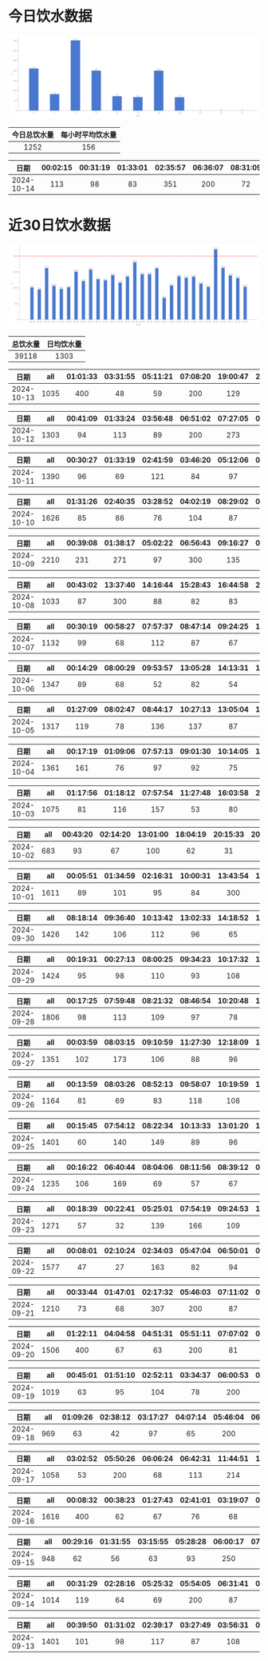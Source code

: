 # 今日饮水数据

<div align=center>
<img src="today.png" style="zoom: 100%;" />

| 今日总饮水量 | 每小时平均饮水量 |
| :----: | :----: |
| 1252 | 156 |
</div>

| 日期 | 00:02:15 | 00:31:19 | 01:33:01 | 02:35:57 | 06:36:07 | 08:31:09 | 09:12:30 | 18:26:54 | 20:35:50 |
| :----: | :----: | :----: | :----: | :----: | :----: | :----: | :----: | :----: | :----: |
| 2024-10-14 | 113 | 98 | 83 | 351 | 200 | 72 | 68 | 200 | 67 |

# 近30日饮水数据

<div align=center>
<img src="30.png"style="zoom: 100%;" />

| 总饮水量 | 日均饮水量 |
| :----: | :----: |
| 39118 | 1303 |
</div>

| 日期 | all | 01:01:33 | 03:31:55 | 05:11:21 | 07:08:20 | 19:00:47 | 21:06:08 | 22:47:49 |
| :----: | :----: | :----: | :----: | :----: | :----: | :----: | :----: | :----: |
| 2024-10-13 | 1035 | 400 | 48 | 59 | 200 | 129 | 103 | 96 |

| 日期 | all | 00:41:09 | 01:33:24 | 03:56:48 | 06:51:02 | 07:27:05 | 08:58:14 | 09:36:33 | 15:38:27 | 18:30:27 | 20:34:52 | 21:01:47 |
| :----: | :----: | :----: | :----: | :----: | :----: | :----: | :----: | :----: | :----: | :----: | :----: | :----: |
| 2024-10-12 | 1303 | 94 | 113 | 89 | 200 | 273 | 62 | 70 | 83 | 200 | 65 | 54 |

| 日期 | all | 00:30:27 | 01:33:19 | 02:41:59 | 03:46:20 | 05:12:06 | 06:21:49 | 07:17:53 | 07:48:17 | 17:03:42 | 22:30:59 |
| :----: | :----: | :----: | :----: | :----: | :----: | :----: | :----: | :----: | :----: | :----: | :----: |
| 2024-10-11 | 1390 | 96 | 69 | 121 | 84 | 97 | 74 | 300 | 264 | 86 | 199 |

| 日期 | all | 01:31:26 | 02:40:35 | 03:28:52 | 04:02:19 | 08:29:02 | 08:56:03 | 13:58:29 | 16:18:54 | 17:18:56 | 18:33:32 | 19:09:14 | 21:06:05 | 21:52:57 | 22:31:07 |
| :----: | :----: | :----: | :----: | :----: | :----: | :----: | :----: | :----: | :----: | :----: | :----: | :----: | :----: | :----: | :----: |
| 2024-10-10 | 1626 | 85 | 86 | 76 | 104 | 87 | 90 | 101 | 64 | 69 | 300 | 91 | 125 | 89 | 259 |

| 日期 | all | 00:39:08 | 01:38:17 | 05:02:22 | 06:56:43 | 09:16:27 | 09:45:11 | 13:00:30 | 18:30:28 | 19:39:53 | 20:35:57 | 21:12:14 | 22:56:01 |
| :----: | :----: | :----: | :----: | :----: | :----: | :----: | :----: | :----: | :----: | :----: | :----: | :----: | :----: |
| 2024-10-09 | 2210 | 231 | 271 | 97 | 300 | 135 | 76 | 107 | 300 | 117 | 89 | 87 | 400 |

| 日期 | all | 00:43:02 | 13:37:40 | 14:16:44 | 15:28:43 | 16:44:58 | 20:24:38 | 22:43:28 |
| :----: | :----: | :----: | :----: | :----: | :----: | :----: | :----: | :----: |
| 2024-10-08 | 1033 | 87 | 300 | 88 | 82 | 83 | 93 | 300 |

| 日期 | all | 00:30:19 | 00:58:27 | 07:57:37 | 08:47:14 | 09:24:25 | 14:14:44 | 14:39:36 | 15:02:00 | 16:59:43 | 17:30:41 | 18:41:13 | 21:58:58 | 23:42:46 |
| :----: | :----: | :----: | :----: | :----: | :----: | :----: | :----: | :----: | :----: | :----: | :----: | :----: | :----: | :----: |
| 2024-10-07 | 1132 | 99 | 68 | 112 | 87 | 67 | 101 | 63 | 108 | 93 | 88 | 82 | 102 | 62 |

| 日期 | all | 00:14:29 | 08:00:29 | 09:53:57 | 13:05:28 | 14:13:31 | 14:42:10 | 15:29:05 | 16:01:44 | 18:14:45 | 19:39:54 | 21:06:34 | 21:33:54 | 23:17:27 |
| :----: | :----: | :----: | :----: | :----: | :----: | :----: | :----: | :----: | :----: | :----: | :----: | :----: | :----: | :----: |
| 2024-10-06 | 1347 | 89 | 68 | 52 | 82 | 54 | 137 | 111 | 102 | 90 | 72 | 300 | 89 | 101 |

| 日期 | all | 01:27:09 | 08:02:47 | 08:44:17 | 10:27:13 | 13:05:04 | 14:16:55 | 15:52:28 | 17:01:10 | 17:29:05 | 17:54:48 | 18:48:16 | 19:21:50 | 22:07:50 | 22:49:31 |
| :----: | :----: | :----: | :----: | :----: | :----: | :----: | :----: | :----: | :----: | :----: | :----: | :----: | :----: | :----: | :----: |
| 2024-10-05 | 1317 | 119 | 78 | 136 | 137 | 87 | 96 | 18 | 68 | 135 | 87 | 102 | 83 | 85 | 86 |

| 日期 | all | 00:17:19 | 01:09:06 | 07:57:13 | 09:01:30 | 10:14:05 | 11:35:47 | 13:03:36 | 14:47:22 | 14:59:19 | 15:59:57 | 17:31:06 | 19:48:49 | 22:07:31 | 23:23:09 |
| :----: | :----: | :----: | :----: | :----: | :----: | :----: | :----: | :----: | :----: | :----: | :----: | :----: | :----: | :----: | :----: |
| 2024-10-04 | 1361 | 161 | 76 | 97 | 92 | 75 | 67 | 77 | 63 | 78 | 102 | 114 | 109 | 110 | 140 |

| 日期 | all | 01:17:56 | 01:18:12 | 07:57:54 | 11:27:48 | 16:03:58 | 20:51:31 | 21:29:54 | 21:59:21 | 23:09:41 |
| :----: | :----: | :----: | :----: | :----: | :----: | :----: | :----: | :----: | :----: | :----: |
| 2024-10-03 | 1075 | 81 | 116 | 157 | 53 | 80 | 300 | 121 | 68 | 99 |

| 日期 | all | 00:43:20 | 02:14:20 | 13:01:00 | 18:04:19 | 20:15:33 | 20:21:35 | 22:59:29 |
| :----: | :----: | :----: | :----: | :----: | :----: | :----: | :----: | :----: |
| 2024-10-02 | 683 | 93 | 67 | 100 | 62 | 31 | 30 | 300 |

| 日期 | all | 00:05:51 | 01:34:59 | 02:16:31 | 10:00:31 | 13:43:54 | 14:57:33 | 16:15:19 | 16:44:42 | 17:29:34 | 17:54:07 | 18:28:20 | 22:04:51 | 22:34:22 | 23:25:54 |
| :----: | :----: | :----: | :----: | :----: | :----: | :----: | :----: | :----: | :----: | :----: | :----: | :----: | :----: | :----: | :----: |
| 2024-10-01 | 1611 | 89 | 101 | 95 | 84 | 300 | 36 | 104 | 119 | 94 | 87 | 76 | 300 | 40 | 86 |

| 日期 | all | 08:18:14 | 09:36:40 | 10:13:42 | 13:02:33 | 14:18:52 | 15:00:42 | 15:52:28 | 16:58:17 | 17:37:13 | 19:25:18 | 20:11:32 | 21:39:20 | 23:15:38 |
| :----: | :----: | :----: | :----: | :----: | :----: | :----: | :----: | :----: | :----: | :----: | :----: | :----: | :----: | :----: |
| 2024-09-30 | 1426 | 142 | 106 | 112 | 96 | 65 | 102 | 87 | 73 | 96 | 85 | 67 | 300 | 95 |

| 日期 | all | 00:19:31 | 00:27:13 | 08:00:25 | 09:34:23 | 10:17:32 | 13:01:57 | 15:12:23 | 16:07:28 | 17:34:07 | 18:13:23 | 19:45:44 | 20:20:54 | 22:33:25 | 23:56:33 |
| :----: | :----: | :----: | :----: | :----: | :----: | :----: | :----: | :----: | :----: | :----: | :----: | :----: | :----: | :----: | :----: |
| 2024-09-29 | 1424 | 95 | 98 | 110 | 93 | 108 | 71 | 105 | 100 | 78 | 163 | 97 | 92 | 109 | 105 |

| 日期 | all | 00:17:25 | 07:59:48 | 08:21:32 | 08:46:54 | 10:20:48 | 10:55:24 | 13:03:02 | 14:02:17 | 16:36:18 | 17:31:26 | 18:47:39 | 18:59:09 | 19:05:43 | 19:37:07 | 19:59:39 | 21:34:15 | 22:29:59 |
| :----: | :----: | :----: | :----: | :----: | :----: | :----: | :----: | :----: | :----: | :----: | :----: | :----: | :----: | :----: | :----: | :----: | :----: | :----: |
| 2024-09-28 | 1806 | 98 | 113 | 109 | 97 | 78 | 97 | 64 | 92 | 95 | 102 | 98 | 74 | 117 | 82 | 101 | 300 | 89 |

| 日期 | all | 00:03:59 | 08:03:15 | 09:10:59 | 11:27:30 | 12:18:09 | 13:02:27 | 13:38:48 | 14:38:31 | 16:11:46 | 18:44:15 | 20:20:58 | 21:38:42 | 22:09:07 |
| :----: | :----: | :----: | :----: | :----: | :----: | :----: | :----: | :----: | :----: | :----: | :----: | :----: | :----: | :----: |
| 2024-09-27 | 1351 | 102 | 173 | 106 | 88 | 96 | 99 | 96 | 74 | 119 | 89 | 98 | 114 | 97 |

| 日期 | all | 00:13:59 | 08:03:26 | 08:52:13 | 09:58:07 | 10:19:59 | 13:02:19 | 13:34:20 | 15:11:48 | 17:00:45 | 17:31:59 | 20:11:21 | 21:33:57 | 21:56:19 |
| :----: | :----: | :----: | :----: | :----: | :----: | :----: | :----: | :----: | :----: | :----: | :----: | :----: | :----: | :----: |
| 2024-09-26 | 1164 | 81 | 69 | 83 | 118 | 108 | 78 | 63 | 34 | 118 | 95 | 106 | 101 | 110 |

| 日期 | all | 00:15:45 | 07:54:12 | 08:22:34 | 10:13:33 | 13:01:20 | 14:00:22 | 14:21:00 | 14:45:54 | 15:12:12 | 15:48:47 | 16:22:20 | 16:57:05 | 18:28:45 | 20:32:47 | 22:06:23 |
| :----: | :----: | :----: | :----: | :----: | :----: | :----: | :----: | :----: | :----: | :----: | :----: | :----: | :----: | :----: | :----: | :----: |
| 2024-09-25 | 1401 | 60 | 140 | 149 | 89 | 96 | 117 | 137 | 106 | 72 | 69 | 71 | 46 | 78 | 83 | 88 |

| 日期 | all | 00:16:22 | 06:40:44 | 08:04:06 | 08:11:56 | 08:39:12 | 09:57:28 | 12:39:54 | 13:09:31 | 14:03:44 | 15:18:41 | 18:00:31 | 21:44:17 | 22:14:25 |
| :----: | :----: | :----: | :----: | :----: | :----: | :----: | :----: | :----: | :----: | :----: | :----: | :----: | :----: | :----: |
| 2024-09-24 | 1235 | 106 | 169 | 69 | 57 | 67 | 101 | 114 | 102 | 63 | 104 | 83 | 98 | 102 |

| 日期 | all | 00:18:39 | 00:22:41 | 05:25:01 | 07:54:19 | 09:24:53 | 11:03:19 | 13:03:33 | 14:03:29 | 15:37:52 | 17:07:48 | 17:55:05 | 18:27:37 | 20:20:17 | 23:07:31 |
| :----: | :----: | :----: | :----: | :----: | :----: | :----: | :----: | :----: | :----: | :----: | :----: | :----: | :----: | :----: | :----: |
| 2024-09-23 | 1271 | 57 | 32 | 139 | 166 | 109 | 88 | 89 | 133 | 101 | 69 | 33 | 110 | 70 | 75 |

| 日期 | all | 00:08:01 | 02:10:24 | 02:34:03 | 05:47:04 | 06:50:01 | 07:23:57 | 08:39:38 | 14:58:40 | 17:13:42 | 17:48:00 | 20:40:31 | 21:28:46 | 22:50:08 |
| :----: | :----: | :----: | :----: | :----: | :----: | :----: | :----: | :----: | :----: | :----: | :----: | :----: | :----: | :----: |
| 2024-09-22 | 1577 | 47 | 27 | 163 | 82 | 94 | 73 | 250 | 84 | 79 | 250 | 200 | 118 | 110 |

| 日期 | all | 00:33:44 | 01:47:01 | 02:17:32 | 05:46:03 | 07:11:02 | 07:54:22 | 08:28:28 | 13:33:05 | 16:22:16 | 18:47:09 | 22:06:59 | 22:56:10 |
| :----: | :----: | :----: | :----: | :----: | :----: | :----: | :----: | :----: | :----: | :----: | :----: | :----: | :----: |
| 2024-09-21 | 1210 | 73 | 68 | 307 | 200 | 87 | 62 | 78 | 63 | 80 | 62 | 87 | 43 |

| 日期 | all | 01:22:11 | 04:04:58 | 04:51:31 | 05:51:11 | 07:07:02 | 07:53:36 | 09:28:23 | 14:40:19 | 18:59:46 | 20:43:35 | 23:42:02 |
| :----: | :----: | :----: | :----: | :----: | :----: | :----: | :----: | :----: | :----: | :----: | :----: | :----: |
| 2024-09-20 | 1506 | 400 | 67 | 63 | 200 | 81 | 57 | 49 | 62 | 61 | 66 | 400 |

| 日期 | all | 00:45:01 | 01:51:10 | 02:52:11 | 03:34:37 | 06:00:53 | 07:21:00 | 07:48:05 | 09:13:25 | 15:13:47 | 18:02:05 | 18:54:21 | 20:37:47 |
| :----: | :----: | :----: | :----: | :----: | :----: | :----: | :----: | :----: | :----: | :----: | :----: | :----: | :----: |
| 2024-09-19 | 1019 | 63 | 95 | 104 | 78 | 200 | 66 | 61 | 72 | 59 | 101 | 41 | 79 |

| 日期 | all | 01:09:26 | 02:38:12 | 03:17:27 | 04:07:14 | 05:46:04 | 06:45:36 | 08:50:55 | 14:17:35 | 17:07:10 | 18:02:27 | 19:32:25 | 21:36:53 | 22:44:01 |
| :----: | :----: | :----: | :----: | :----: | :----: | :----: | :----: | :----: | :----: | :----: | :----: | :----: | :----: | :----: |
| 2024-09-18 | 969 | 63 | 42 | 97 | 65 | 200 | 74 | 34 | 115 | 43 | 53 | 77 | 62 | 44 |

| 日期 | all | 03:02:52 | 05:50:26 | 06:06:24 | 06:42:31 | 11:44:51 | 19:45:19 | 20:32:01 | 21:36:50 | 22:57:29 |
| :----: | :----: | :----: | :----: | :----: | :----: | :----: | :----: | :----: | :----: | :----: |
| 2024-09-17 | 1058 | 53 | 200 | 68 | 113 | 214 | 46 | 250 | 48 | 66 |

| 日期 | all | 00:08:32 | 00:38:23 | 01:27:43 | 02:41:01 | 03:19:07 | 03:30:45 | 04:30:22 | 04:43:40 | 06:30:28 | 07:41:46 | 08:10:34 | 08:36:51 | 17:50:40 | 18:46:41 | 21:27:41 | 23:12:02 |
| :----: | :----: | :----: | :----: | :----: | :----: | :----: | :----: | :----: | :----: | :----: | :----: | :----: | :----: | :----: | :----: | :----: | :----: |
| 2024-09-16 | 1616 | 400 | 62 | 67 | 76 | 68 | 88 | 78 | 107 | 68 | 72 | 86 | 200 | 83 | 72 | 41 | 48 |

| 日期 | all | 00:29:16 | 01:31:55 | 03:15:55 | 05:28:28 | 06:00:17 | 07:24:13 | 09:23:10 | 19:25:27 |
| :----: | :----: | :----: | :----: | :----: | :----: | :----: | :----: | :----: | :----: |
| 2024-09-15 | 948 | 62 | 56 | 63 | 93 | 250 | 257 | 63 | 104 |

| 日期 | all | 00:31:29 | 02:28:16 | 05:25:32 | 05:54:05 | 06:31:41 | 07:43:39 | 08:42:56 | 18:55:20 | 19:42:43 | 22:32:25 |
| :----: | :----: | :----: | :----: | :----: | :----: | :----: | :----: | :----: | :----: | :----: | :----: |
| 2024-09-14 | 1014 | 119 | 64 | 69 | 200 | 87 | 126 | 71 | 89 | 86 | 103 |

| 日期 | all | 00:39:50 | 01:31:02 | 02:39:17 | 03:27:49 | 03:56:31 | 04:22:39 | 05:32:18 | 06:32:15 | 07:45:15 | 09:01:48 | 17:16:13 | 20:21:53 | 20:47:11 | 22:31:32 |
| :----: | :----: | :----: | :----: | :----: | :----: | :----: | :----: | :----: | :----: | :----: | :----: | :----: | :----: | :----: | :----: |
| 2024-09-13 | 1401 | 101 | 98 | 117 | 87 | 108 | 53 | 60 | 200 | 110 | 95 | 111 | 62 | 101 | 98 |

